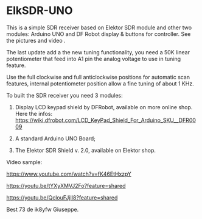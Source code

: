 # ElkSDR-UNO
This is a simple SDR receiver based on Elektor SDR module and other two modules: Arduino UNO and DF Robot display &amp; 
buttons for controller. See the pictures and video .

The last update add a the new tuning functionality, you need a 50K linear potentiometer that feed into A1 pin
the analog voltage to use in tuning feature.

Use the full clockwise and full anticlockwise positions for automatic scan features, internal potentiometer position allow a 
fine tuning of about 1 KHz.

To built the SDR receiver you need 3 modules:

1) Display LCD keypad shield by DFRobot, available on more online shop.
   Here the infos: https://wiki.dfrobot.com/LCD_KeyPad_Shield_For_Arduino_SKU__DFR0009

2) A standard Arduino UNO Board;
3) The Elektor SDR Shield v. 2.0, available on Elektor shop.

Video sample: 

https://www.youtube.com/watch?v=fK46EtHxzpY

https://youtu.be/tYXyXMVJ2Fo?feature=shared

https://youtu.be/QclouFJjIl8?feature=shared


Best 73 de ik8yfw Giuseppe.

